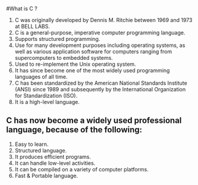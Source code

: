 #What is C ?

1. C was originally developed by Dennis M. Ritchie between 1969 and 1973 at BELL LABS.
2. C is a general-purpose, imperative computer programming language.
3. Supports structured programming.
4. Use for many development purposes including operating systems, as well as various application software for computers ranging from supercomputers to embedded systems.
5. Used to re-implement the Unix operating system.
6. It has since become one of the most widely used programming languages of all time.
7. C has been standardized by the American National Standards Institute (ANSI) since 1989 and subsequently by the International Organization for Standardization (ISO).
8. It is a high-level language.

C has now become a widely used professional language, because of the following: 
-------------------------
1. Easy to learn.
2. Structured language.
3. It produces efficient programs.
4. It can handle low-level activities.
5. It can be compiled on a variety of computer platforms.
6. Fast & Portable language.
